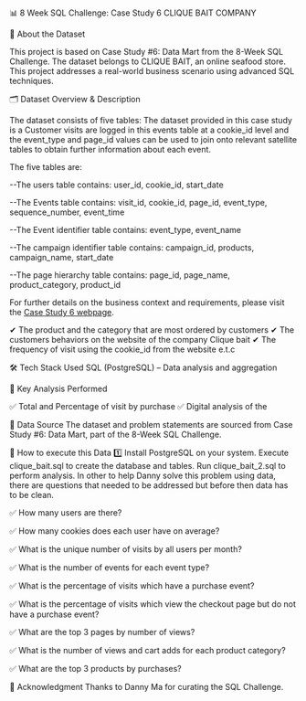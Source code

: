 📊 8 Week SQL Challenge: Case Study 6
CLIQUE BAIT COMPANY

📌 About the Dataset

This project is based on Case Study #6: Data Mart from the 8-Week SQL Challenge. The dataset belongs to CLIQUE BAIT, an online seafood store. This project addresses a real-world business scenario using advanced SQL techniques.


🗂 Dataset Overview & Description

The dataset consists of five tables:
The dataset provided in this case study is a Customer visits are logged in this events table at a cookie_id level and the event_type and page_id values can be used to join onto relevant satellite tables to obtain further information about each event.

The five tables are:

--The users table contains: user_id, cookie_id, start_date

--The Events table contains: visit_id, cookie_id, page_id, event_type, sequence_number, event_time

--The Event identifier table contains: event_type, event_name

--The campaign identifier table contains: campaign_id, products, campaign_name, start_date

--The page hierarchy table contains: page_id, page_name, product_category, product_id




For further details on the business context and requirements, please visit the [Case Study 6 webpage](https://8weeksqlchallenge.com/case-study-6/).

✔ The product and the category that are most ordered by customers
✔ The customers behaviors on the website of the company Clique bait
✔ The frequency of visit using the cookie_id from the website e.t.c

🛠 Tech Stack Used
SQL (PostgreSQL) – Data analysis and aggregation



📌 Key Analysis Performed

✅ Total and Percentage of visit by purchase
✅ Digital analysis of the 



📂 Data Source
The dataset and problem statements are sourced from Case Study #6: Data Mart, part of the 8-Week SQL Challenge.

🚀 How to execute this Data
1️⃣ 
Install PostgreSQL on your system.
Execute clique_bait.sql to create the database and tables.
Run clique_bait_2.sql to perform analysis.
In other to help Danny solve this problem using data, there are questions that needed to be addressed but before then data has to be clean.


✅ How many users are there?	

✅ How many cookies does each user have on average? 

✅ What is the unique number of visits by all users per month?

✅ What is the number of events for each event type?

✅ What is the percentage of visits which have a purchase event?

✅ What is the percentage of visits which view the checkout page but do not have a purchase event?

✅ What are the top 3 pages by number of views?

✅ What is the number of views and cart adds for each product category? 

✅ What are the top 3 products by purchases?



📢 Acknowledgment
Thanks to Danny Ma for curating the SQL Challenge.
